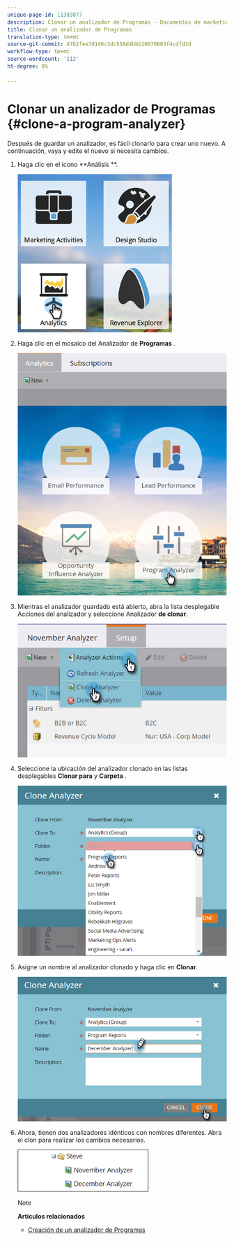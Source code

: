 ```yaml
---
unique-page-id: 11383877
description: Clonar un analizador de Programas - Documentos de marketing - Documentación del producto
title: Clonar un analizador de Programas
translation-type: tm+mt
source-git-commit: 47b2fee7d146c3dc558d4bbb10070683f4cdfd3d
workflow-type: tm+mt
source-wordcount: '112'
ht-degree: 0%

---
```



# Clonar un analizador de Programas {#clone-a-program-analyzer}

Después de guardar un analizador, es fácil clonarlo para crear uno nuevo. A continuación, vaya y edite el nuevo si necesita cambios.

1. Haga clic en el icono **Análisis **.

   ![](assets/2017-05-01-08-20-37.png)

1. Haga clic en el mosaico del Analizador de **Programas** .

   ![](assets/program-analyzer-icon-hand.png)

1. Mientras el analizador guardado está abierto, abra la lista desplegable Acciones del analizador y seleccione Analizador **de clonar**.

   ![](assets/image2016-10-31-16-3a12-3a6.png)

1. Seleccione la ubicación del analizador clonado en las listas desplegables **Clonar para** y **Carpeta** .

   ![](assets/image2016-10-31-16-3a13-3a42.png)

1. Asigne un nombre al analizador clonado y haga clic en **Clonar**.

   ![](assets/image2016-10-31-16-3a15-3a15.png)

1. Ahora, tienen dos analizadores idénticos con nombres diferentes. Abra el clon para realizar los cambios necesarios.

   ![](assets/image2016-10-31-16-3a17-3a11.png)

   >[!NOTE]
   >
   >**Artículos relacionados**
   >
   >    
   >    
   >    * [Creación de un analizador de Programas](create-a-program-analyzer.md)


